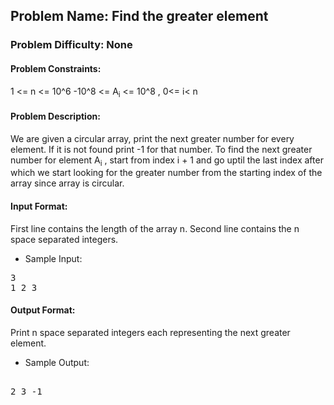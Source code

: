 ## Problem Name: Find the greater element
### Problem Difficulty: None
#### Problem Constraints: 
1 <= n <= 10^6
-10^8 <= A<sub>i</sub> <= 10^8 , 0<= i< n

#### Problem Description:
We are given a circular array, print the next greater number for every element. If it is not found print -1 for that number. To find the next greater number for element A<sub>i</sub> , start from index i + 1 and go uptil the last index after which we start looking for the greater number from the starting index of the array since array is circular.

#### Input Format: 
First line contains the length of the array n.
Second line contains the n space separated integers.
* Sample Input: 
<pre>
3
1 2 3
</pre>

#### Output Format: 
Print n space separated integers each representing the next greater element.
* Sample Output:
<pre> 
2 3 -1
</pre>